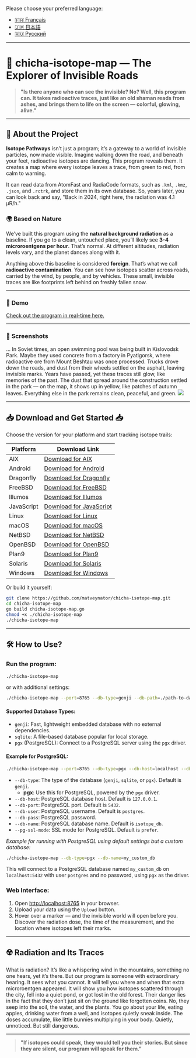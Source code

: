 Please choose your preferred language:

- [🇫🇷 Français](/doc/README_FR.md)
- [🇯🇵 日本語](/doc/README_JP.md)
- [🇷🇺 Русский](/doc/README_RU.md)

---

# 🌌 **chicha-isotope-map** — The Explorer of Invisible Roads

> **"Is there anyone who can see the invisible? No? Well, this program can. It takes radioactive traces, just like an old shaman reads from ashes, and brings them to life on the screen — colorful, glowing, alive."**

---

## 📖 **About the Project**

**Isotope Pathways** isn’t just a program; it’s a gateway to a world of invisible particles, now made visible. Imagine walking down the road, and beneath your feet, radioactive isotopes are dancing. This program reveals them. It creates a map where every isotope leaves a trace, from green to red, from calm to warning.

It can read data from AtomFast and RadiaCode formats, such as `.kml`, `.kmz`, `.json`, and `.rctrk`, and store them in its own database. So, years later, you can look back and say, "Back in 2024, right here, the radiation was 4.1 µR/h."

### 🌍 **Based on Nature**

We’ve built this program using the **natural background radiation** as a baseline. If you go to a clean, untouched place, you’ll likely see **3-4 microroentgens per hour**. That’s normal. At different altitudes, radiation levels vary, and the planet dances along with it.

Anything above this baseline is considered **foreign**. That’s what we call **radioactive contamination**. You can see how isotopes scatter across roads, carried by the wind, by people, and by vehicles. These small, invisible traces are like footprints left behind on freshly fallen snow.

---

### 📸 **Demo**

<a href="https://jutsa.ru" target="_blank">Check out the program in real-time here.</a>

---

### 📸 **Screenshots**

... In Soviet times, an open swimming pool was being built in Kislovodsk Park. Maybe they used concrete from a factory in Pyatigorsk, where radioactive ore from Mount Beshtau was once processed. Trucks drove down the roads, and dust from their wheels settled on the asphalt, leaving invisible marks. Years have passed, yet these traces still glow, like memories of the past. The dust that spread around the construction settled in the park — on the map, it shows up in yellow, like patches of autumn leaves. Everything else in the park remains clean, peaceful, and green.
<img src="https://repository-images.githubusercontent.com/870016860/11fd6abc-fe8b-4cd8-95c2-df1c631c8762">

---

## 📥 **Download and Get Started** 📥

Choose the version for your platform and start tracking isotope trails:

| Platform   | Download Link                                                                                           |
|------------|--------------------------------------------------------------------------------------------------------|
| AIX        | [Download for AIX](http://files.zabiyaka.net/chicha-isotope-map/latest/no-gui/aix/)                      |
| Android    | [Download for Android](http://files.zabiyaka.net/chicha-isotope-map/latest/no-gui/android/)               |
| Dragonfly  | [Download for Dragonfly](http://files.zabiyaka.net/chicha-isotope-map/latest/no-gui/dragonfly/)           |
| FreeBSD    | [Download for FreeBSD](http://files.zabiyaka.net/chicha-isotope-map/latest/no-gui/freebsd/)               |
| Illumos    | [Download for Illumos](http://files.zabiyaka.net/chicha-isotope-map/latest/no-gui/illumos/)               |
| JavaScript | [Download for JavaScript](http://files.zabiyaka.net/chicha-isotope-map/latest/no-gui/js/)                 |
| Linux      | [Download for Linux](http://files.zabiyaka.net/chicha-isotope-map/latest/no-gui/linux/)                   |
| macOS      | [Download for macOS](http://files.zabiyaka.net/chicha-isotope-map/latest/no-gui/mac/)                     |
| NetBSD     | [Download for NetBSD](http://files.zabiyaka.net/chicha-isotope-map/latest/no-gui/netbsd/)                 |
| OpenBSD    | [Download for OpenBSD](http://files.zabiyaka.net/chicha-isotope-map/latest/no-gui/openbsd/)               |
| Plan9      | [Download for Plan9](http://files.zabiyaka.net/chicha-isotope-map/latest/no-gui/plan9/)                   |
| Solaris    | [Download for Solaris](http://files.zabiyaka.net/chicha-isotope-map/latest/no-gui/solaris/)               |
| Windows    | [Download for Windows](http://files.zabiyaka.net/chicha-isotope-map/latest/no-gui/windows/)               |

Or build it yourself:

```bash
git clone https://github.com/matveynator/chicha-isotope-map.git
cd chicha-isotope-map
go build chicha-isotope-map.go
chmod +x ./chicha-isotope-map
./chicha-isotope-map
```

---

## 🛠 **How to Use?**

### Run the program:

```bash
./chicha-isotope-map
```

or with additional settings:

```bash
./chicha-isotope-map --port=8765 --db-type=genji --db-path=./path-to-database-file.8765.genji
```

#### Supported Database Types:
- `genji`: Fast, lightweight embedded database with no external dependencies.
- `sqlite`: A file-based database popular for local storage.
- `pgx` (PostgreSQL): Connect to a PostgreSQL server using the `pgx` driver.

#### Example for PostgreSQL:

```bash
./chicha-isotope-map --port=8765 --db-type=pgx --db-host=localhost --db-port=5432 --db-user=postgres --db-pass=yourpassword --db-name=isotope_db --pg-ssl-mode=prefer
```

- `--db-type`: The type of the database (`genji`, `sqlite`, or `pgx`). Default is `genji`.
  - **pgx**: Use this for PostgreSQL, powered by the `pgx` driver.
- `--db-host`: PostgreSQL database host. Default is `127.0.0.1`.
- `--db-port`: PostgreSQL port. Default is `5432`.
- `--db-user`: PostgreSQL username. Default is `postgres`.
- `--db-pass`: PostgreSQL password.
- `--db-name`: PostgreSQL database name. Default is `isotope_db`.
- `--pg-ssl-mode`: SSL mode for PostgreSQL. Default is `prefer`.

_Example for running with PostgreSQL using default settings but a custom database:_

```bash
./chicha-isotope-map --db-type=pgx --db-name=my_custom_db
```

This will connect to a PostgreSQL database named `my_custom_db` on `localhost:5432` with user `postgres` and no password, using `pgx` as the driver.



### Web Interface:

1. Open <a href="http://localhost:8765" target="new">http://localhost:8765</a> in your browser.
2. Upload your data using the `Upload` button.
3. Hover over a marker — and the invisible world will open before you. Discover the radiation dose, the time of the measurement, and the location where isotopes left their marks.

---

## ☢️ **Radiation and Its Traces**

What is radiation? It’s like a whispering wind in the mountains, something no one hears, yet it’s there. But our program is someone with extraordinary hearing. It sees what you cannot. It will tell you where and when that extra microroentgen appeared. It will show you how isotopes scattered through the city, fell into a quiet pond, or got lost in the old forest. Their danger lies in the fact that they don’t just sit on the ground like forgotten coins. No, they seep into the soil, the water, and the plants. You go about your life, eating apples, drinking water from a well, and isotopes quietly sneak inside. The doses accumulate, like little bunnies multiplying in your body. Quietly, unnoticed. But still dangerous.

---

> **"If isotopes could speak, they would tell you their stories. But since they are silent, our program will speak for them."**

